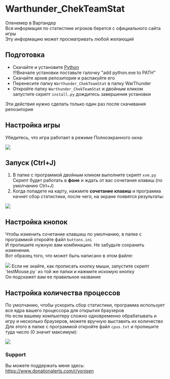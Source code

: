 # Warthunder_ChekTeamStat
 Оленемер в Вартандер<br>
 Вся информация по статистике игроков берется с официального сайта игры<br>
 Эту информацию может просматривать любой желающий

## Подготовка

- Скачайте и установите <a href="https://www.python.org/ftp/python/3.10.6/python-3.10.6-amd64.exe">Python</a><br>
!!!Вначале установки поставьте галочку "add python.exe to PATH"
- Скачайте архив репозитория и распакуйте его
- Перенесите папку `Warthunder_ChekTeamStat` в папку WarThunder
- Откройте папку `Warthunder_ChekTeamStat` и двойным кликом запустите скрипт `install.py` дождитесь завершения установки<br>

Эти действия нужно сделать только один раз после скачивания репозитория 

## Настройка игры

Убедитесь, что игра работает в режиме Полноэкранного окна:

<img src="https://github.com/Yonisen/Warthunder_ChekTeamStat/blob/main/data/screen1.png">

## Запуск (Ctrl+J)

1. В папке с программой двойным кликом выполните скрипт `xvm.py`<br>
Скрипт будет работать в <b>фоне</b> и ждать от вас сочетания клавиш (по умолчанию Ctrl+J)<br>
2. Когда попадете на карту, нажмите <b>сочетание клавиш</b> и программа начнет сбор статистики, после чего, на экране появятся результаты:
<img src="https://github.com/Yonisen/Warthunder_ChekTeamStat/blob/main/data/screen2.png">

## Настройка кнопок

Чтобы изменить сочетание клавшиш по умолчанию, в папке с программой откройте файл `buttons.ini`<br>
И пропишите нужную вам комбинацию. Не забудьте сохранить изменения.<br>
Вот образец того, что может быть написано в этом файле:

<img src="https://github.com/Yonisen/Warthunder_ChekTeamStat/blob/main/data/screen3.png">
Если не знайте, как прописать кнопку мыши, запустите скрипт `testMouse.py` из той же папки и нажмите искомую кнопку<br>
Он подскажет вам ее правильное название

## Настройка количества процессов

По умолчанию, чтобы ускорить сбор статистики, программа использует все ядра вашего процессора для открытия браузеров<br>
Но если вашему компьютеру сложно одновременно обрабатывать и игру и несколько браузеров, можете вручную выставить их количество<br>
Для этого в папке с программой откройте файл `cpus.txt` и пропишите туда число (0 значит максимум):

<img src="https://github.com/Yonisen/Warthunder_ChekTeamStat/blob/main/data/screen4.png">

### Support
Вы можете поддержать меня здесь:<br>
https://www.donationalerts.com/r/yonisen
